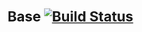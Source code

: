 # Base [![Build Status](https://travis-ci.org/nequeo/base.svg?branch=master)](https://travis-ci.org/nequeo/base)
